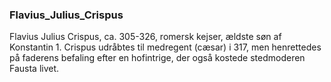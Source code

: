 ### Flavius_Julius_Crispus


Flavius Julius Crispus, ca. 305-326, romersk kejser, ældste søn af Konstantin 1. Crispus udråbtes til medregent (cæsar) i 317, men henrettedes på faderens befaling efter en hofintrige, der også kostede stedmoderen Fausta livet.